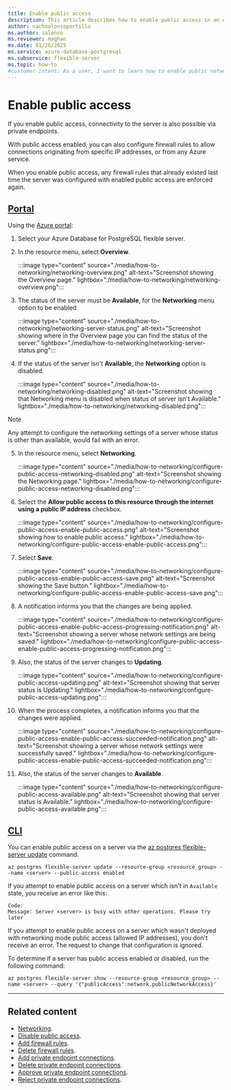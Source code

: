 ```yaml
---
title: Enable public access
description: This article describes how to enable public access in an Azure Database for PostgreSQL flexible server.
author: nachoalonsoportillo
ms.author: ialonso
ms.reviewer: maghan
ms.date: 01/26/2025
ms.service: azure-database-postgresql
ms.subservice: flexible-server
ms.topic: how-to
#customer intent: As a user, I want to learn how to enable public network access in an Azure Database for PostgreSQL flexible server.
---
```


# Enable public access
 
If you enable public access, connectivity to the server is also possible via private endpoints.

With public access enabled, you can also configure firewall rules to allow connections originating from specific IP addresses, or from any Azure service.

When you enable public access, any firewall rules that already existed last time the server was configured with enabled public access are enforced again.

## [Portal](#tab/portal-enable-public-access)

Using the [Azure portal](https://portal.azure.com/):

1. Select your Azure Database for PostgreSQL flexible server.

2. In the resource menu, select **Overview**.

    :::image type="content" source="./media/how-to-networking/networking-overview.png" alt-text="Screenshot showing the Overview page." lightbox="./media/how-to-networking/networking-overview.png":::

3. The status of the server must be **Available**, for the **Networking** menu option to be enabled.

    :::image type="content" source="./media/how-to-networking/networking-server-status.png" alt-text="Screenshot showing where in the Overview page you can find the status of the server." lightbox="./media/how-to-networking/networking-server-status.png":::

4. If the status of the server isn't **Available**, the **Networking** option is disabled.

    :::image type="content" source="./media/how-to-networking/networking-disabled.png" alt-text="Screenshot showing that Networking menu is disabled when status of server isn't Available." lightbox="./media/how-to-networking/networking-disabled.png":::

> [!NOTE]
> Any attempt to configure the networking settings of a server whose status is other than available, would fail with an error.

5. In the resource menu, select **Networking**.

    :::image type="content" source="./media/how-to-networking/configure-public-access-networking-disabled.png" alt-text="Screenshot showing the Networking page." lightbox="./media/how-to-networking/configure-public-access-networking-disabled.png":::

6. Select the **Allow public access to this resource through the internet using a public IP address** checkbox.

    :::image type="content" source="./media/how-to-networking/configure-public-access-enable-public-access.png" alt-text="Screenshot showing how to enable public access." lightbox="./media/how-to-networking/configure-public-access-enable-public-access.png":::

7. Select **Save**.

    :::image type="content" source="./media/how-to-networking/configure-public-access-enable-public-access-save.png" alt-text="Screenshot showing the Save button." lightbox="./media/how-to-networking/configure-public-access-enable-public-access-save.png":::

8. A notification informs you that the changes are being applied.

    :::image type="content" source="./media/how-to-networking/configure-public-access-enable-public-access-progressing-notification.png" alt-text="Screenshot showing a server whose network settings are being saved." lightbox="./media/how-to-networking/configure-public-access-enable-public-access-progressing-notification.png":::

9. Also, the status of the server changes to **Updating**.

    :::image type="content" source="./media/how-to-networking/configure-public-access-updating.png" alt-text="Screenshot showing that server status is Updating." lightbox="./media/how-to-networking/configure-public-access-updating.png":::

10. When the process completes, a notification informs you that the changes were applied.

    :::image type="content" source="./media/how-to-networking/configure-public-access-enable-public-access-succeeded-notification.png" alt-text="Screenshot showing a server whose network settings were successfully saved." lightbox="./media/how-to-networking/configure-public-access-enable-public-access-succeeded-notification.png":::

11. Also, the status of the server changes to **Available**.

    :::image type="content" source="./media/how-to-networking/configure-public-access-available.png" alt-text="Screenshot showing that server status is Available." lightbox="./media/how-to-networking/configure-public-access-available.png":::

## [CLI](#tab/cli-enable-public-access)

You can enable public access on a server via the [az postgres flexible-server update](/cli/azure/postgres/flexible-server#az-postgres-flexible-server-update) command.

```azurecli-interactive
az postgres flexible-server update --resource-group <resource_group> --name <server> --public-access enabled
```

If you attempt to enable public access on a server which isn't in `Available` state, you receive an error like this:

```output
Code: 
Message: Server <server> is busy with other operations. Please try later
```

If you attempt to enable public access on a server which wasn't deployed with networking mode public access (allowed IP addresses), you don't receive an error. The request to change that configuration is ignored.

To determine if a server has public access enabled or disabled, run the following command:

```azurecli-interactive
az postgres flexible-server show --resource-group <resource_group> --name <server> --query '{"publicAccess":network.publicNetworkAccess}'
```

---

## Related content

- [Networking](how-to-networking.md).
- [Disable public access](how-to-networking-servers-deployed-public-access-disable-public-access.md).
- [Add firewall rules](how-to-networking-servers-deployed-public-access-add-firewall-rules.md).
- [Delete firewall rules](how-to-networking-servers-deployed-public-access-delete-firewall-rules.md).
- [Add private endpoint connections](how-to-networking-servers-deployed-public-access-add-private-endpoint-connections.md).
- [Delete private endpoint connections](how-to-networking-servers-deployed-public-access-delete-private-endpoint-connections.md).
- [Approve private endpoint connections](how-to-networking-servers-deployed-public-access-approve-private-endpoint-connections.md).
- [Reject private endpoint connections](how-to-networking-servers-deployed-public-access-reject-private-endpoint-connections.md).
